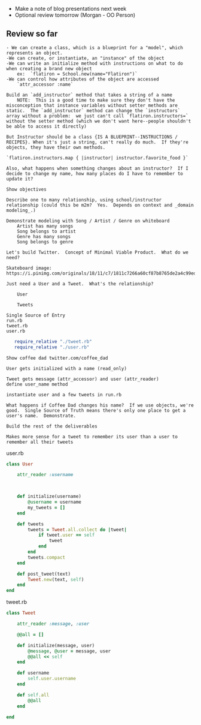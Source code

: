 - Make a note of blog presentations next week
- Optional review tomorrow (Morgan - OO Person)

 ## Review so far
 	- We can create a class, which is a blueprint for a "model", which represents an object.
 	-We can create, or instantiate, an "instance" of the object
 	-We can write an initialize method with instructions on what to do when creating a brand new object
 		ex:  `flatiron = School.new(name="Flatiron")`
 	-We can control how attributes of the object are accessed
 		`attr_accessor :name`

 	Build an `add_instructor` method that takes a string of a name
        NOTE:  This is a good time to make sure they don't have the misconception that instance variables without setter methods are static.  The `add_instructor` method can change the `instructors` array without a problem:  we just can't call `flatiron.instructors=` without the setter method (which we don't want here--people shouldn't be able to access it directly)

 	But Instructor should be a class {IS A BLUEPRINT--INSTRUCTIONS / RECIPES}. When it's just a string, can't really do much.  If they're objects, they have their own methods.

 	`flatiron.instructors.map { |instructor| instructor.favorite_food }`

 	Also, what happens when something changes about an instructor?  If I decide to change my name, how many places do I have to remember to update it?  

 	Show objectives

 	Describe one to many relationship, using school/instructor relationship (could this be m2m?  Yes.  Depends on context and _domain modeling_.)  

 	Demonstrate modeling with Song / Artist / Genre on whiteboard
 		Artist has many songs
 		Song belongs to artist
 		Genre has many songs
 		Song belongs to genre

 	Let's build Twitter.  Concept of Minimal Viable Product.  What do we need?  

 	Skateboard image:  https://i.pinimg.com/originals/18/11/c7/1811c7266a60cf87b8765de2a4c99edc.jpg

 	Just need a User and a Tweet.  What's the relationship?

 		User

 		Tweets

 	Single Source of Entry
 	run.rb
 	tweet.rb
 	user.rb
 ```rb
 	require_relative "./tweet.rb"
	require_relative "./user.rb"
```

	Show coffee dad twitter.com/coffee_dad

	User gets initialized with a name (read_only)

	Tweet gets message (attr_accessor) and user (attr_reader)
	define user_name method

	instantiate user and a few tweets in run.rb

	What happens if Coffee Dad changes his name?  If we use objects, we're good.  Single Source of Truth means there's only one place to get a user's name.  Demonstrate.

	Build the rest of the deliverables

	Makes more sense for a tweet to remember its user than a user to remember all their tweets


user.rb
```rb
class User

    attr_reader :username

    

    def initialize(username)
        @username = username
        my_tweets = []
    end

    def tweets
        tweets = Tweet.all.collect do |tweet|
            if tweet.user == self
                tweet
            end
        end
        tweets.compact
    end

    def post_tweet(text)
        Tweet.new(text, self)
    end
end
```

tweet.rb
```rb
class Tweet

    attr_reader :message, :user

    @@all = []

    def initialize(message, user)
        @message, @user = message, user
        @@all << self
    end

    def username
        self.user.username
    end

    def self.all
        @@all
    end

end
```